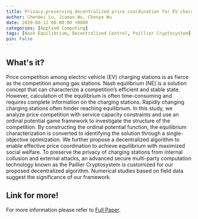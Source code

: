 ```yaml
---
title: Privacy-preserving decentralized price coordination for EV charging stations
author: Chenbei Lu, Jiaman Wu, Chenye Wu
date: 2020-06-12 00:00:00 +0800
categories: [Applied Computing]
tags: [Nash Equilibrium, Decentralized Control, Paillier Cryptosystem]
pin: False
---
```


## What's it?
Price competition among electric vehicle (EV) charging stations is as fierce as the competition among gas stations. Nash equilibrium (NE) is a solution concept that can characterize a competition’s efficient and stable state. However, calculation of the equilibrium is often time-consuming and requires complete information on the charging stations. Rapidly changing charging stations often hinder reaching equilibrium. In this study, we analyze price competition with service capacity constraints and use an ordinal potential game framework to investigate the structure of the competition. By constructing the ordinal potential function, the equilibrium characterization is converted to identifying the solution through a single-objective optimization. We further propose a decentralized algorithm to enable effective price coordination to achieve equilibrium with maximized social welfare. To preserve the privacy of charging stations from internal collusion and external attacks, an advanced secure multi-party computation technology known as the Paillier Cryptosystem is customized for our proposed decentralized algorithm. Numerical studies based on field data suggest the significance of our framework.

## Link for more!
For more information please refer to [Full Paper](https://www.sciencedirect.com/science/article/pii/S0378779622005259).

